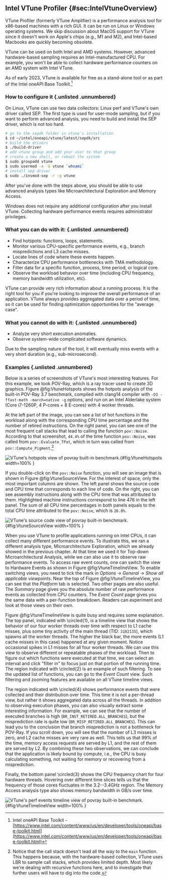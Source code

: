 ## Intel VTune Profiler {#sec:IntelVtuneOverview}

VTune Profiler (formerly VTune Amplifier) is a performance analysis tool for x86-based machines with a rich GUI. It can be run on Linux or Windows operating systems. We skip discussion about MacOS support for VTune since it doesn't work on Apple's chips (e.g., M1 and M2), and Intel-based Macbooks are quickly becoming obsolete.

VTune can be used on both Intel and AMD systems. However, advanced hardware-based sampling requires an Intel-manufactured CPU. For example, you won't be able to collect hardware performance counters on an AMD system with Intel VTune.

As of early 2023, VTune is available for free as a stand-alone tool or as part of the Intel oneAPI Base Toolkit.[^1]

### How to configure it {.unlisted .unnumbered}

On Linux, VTune can use two data collectors: Linux perf and VTune's own driver called SEP. The first type is used for user-mode sampling, but if you want to perform advanced analysis, you need to build and install the SEP driver, which is not too hard.

```bash
# go to the sepdk folder in vtune's installation
$ cd ~/intel/oneapi/vtune/latest/sepdk/src
# build the drivers
$ ./build-driver
# add vtune group and add your user to that group
# create a new shell, or reboot the system
$ sudo groupadd vtune
$ sudo usermod -a -G vtune `whoami`
# install sep driver
$ sudo ./insmod-sep -r -g vtune
```

After you've done with the steps above, you should be able to use advanced analysis types like Microarchitectural Exploration and Memory Access.

Windows does not require any additional configuration after you install VTune. Collecting hardware performance events requires administrator privileges.

### What you can do with it: {.unlisted .unnumbered}

- Find hotspots: functions, loops, statements.
- Monitor various CPU-specific performance events, e.g., branch mispredictions and L3 cache misses.
- Locate lines of code where these events happen.
- Characterize CPU performance bottlenecks with TMA methodology.
- Filter data for a specific function, process, time period, or logical core.
- Observe the workload behavior over time (including CPU frequency, memory bandwidth utilization, etc).

VTune can provide very rich information about a running process. It is the right tool for you if you're looking to improve the overall performance of an application. VTune always provides aggregated data over a period of time, so it can be used for finding optimization opportunities for the "average case". 

### What you cannot do with it: {.unlisted .unnumbered}

- Analyze very short execution anomalies.
- Observe system-wide complicated software dynamics.

Due to the sampling nature of the tool, it will eventually miss events with a very short duration (e.g., sub-microsecond).

### Examples {.unlisted .unnumbered}

Below is a series of screenshots of VTune's most interesting features. For this example, we took POV-Ray, which is a ray tracer used to create 3D graphics. Figure @fig:VtuneHotspots shows the hotpots analysis of the built-in POV-Ray 3.7 benchmark, compiled with clang14 compiler with `-O3 -ffast-math -march=native -g` options, and run on an Intel Alderlake system (Core i7-1260P, 4 P-cores + 8 E-cores) with 4 worker threads. 

At the left part of the image, you can see a list of hot functions in the workload along with the corresponding CPU time percentage and the number of retired instructions. On the right panel, you can see one of the most frequent call stacks that lead to calling the function `pov::Noise`. According to that screenshot, `44.4%` of the time function `pov::Noise`, was called from `pov::Evaluate_TPat`, which in turn was called from `pov::Compute_Pigment`.[^20] 

![VTune's hotspots view of povray built-in benchmark.](../../img/perf-tools/VtunePovray.png){#fig:VtuneHotspots width=100% }

If you double-click on the `pov::Noise` function, you will see an image that is shown in Figure @fig:VtuneSourceView. For the interest of space, only the most important columns are shown. The left panel shows the source code and CPU time that corresponds to each line of code. On the right, you can see assembly instructions along with the CPU time that was attributed to them. Highlighted machine instructions correspond to line 476 in the left panel. The sum of all CPU time percentages in both panels equals to the total CPU time attributed to the `pov::Noise`, which is `26.8%`.

![VTune's source code view of povray built-in benchmark.](../../img/perf-tools/VtunePovray_SourceView.png){#fig:VtuneSourceView width=100% }

When you use VTune to profile applications running on Intel CPUs, it can collect many different performance events. To illustrate this, we ran a different analysis type, Microarchitecture Exploration, which we already showed in the previous chapter. At that time we used it for Top-down Microarchitectural Analysis, while we can also use it to observe raw performance events. To access raw event counts, one can switch the view to Hardware Events as shown in Figure @fig:VtuneTimelineView. To enable switching views, you need to tick the mark in *Options* &rarr; *General* &rarr; *Show all applicable viewpoints*. Near the top of Figure @fig:VtuneTimelineView, you can see that the *Platform* tab is selected. Two other pages are also useful. The *Summary* page gives you the absolute number of raw performance events as collected from CPU counters. The *Event Count* page gives you the same data with a per-function breakdown. Readers can experiment and look at those views on their own.

Figure @fig:VtuneTimelineView is quite busy and requires some explanation. The top panel, indicated with \circled{1}, is a timeline view that shows the behavior of our four worker threads over time with respect to L1 cache misses, plus some tiny activity of the main thread (TID: `3102135`), which spawns all the worker threads. The higher the black bar, the more events (L1 cache misses in this case) happened at any given moment. Notice occasional spikes in L1 misses for all four worker threads. We can use this view to observe different or repeatable phases of the workload. Then to figure out which functions were executed at that time, we can select an interval and click "filter in" to focus just on that portion of the running time. The region indicated with \circled{2} is an example of such filtering. To see the updated list of functions, you can go to the *Event Count* view. Such filtering and zooming features are available on all VTune timeline views.

The region indicated with \circled{4} shows performance events that were collected and their distribution over time. This time it is not a per-thread view, but rather it shows aggregated data across all the threads. In addition to observing execution phases, you can also visually extract some interesting information. For example, we can see that the number of executed branches is high (`BR_INST_RETIRED.ALL_BRANCHES`), but the misprediction rate is quite low (`BR_MISP_RETIRED.ALL_BRANCHES`). This can lead you to the conclusion that branch misprediction is not a bottleneck for POV-Ray. If you scroll down, you will see that the number of L3 misses is zero, and L2 cache misses are very rare as well. This tells us that 99% of the time, memory access requests are served by L1, and the rest of them are served by L2. By combining these two observations, we can conclude that the application is likely bound by compute, i.e., the CPU is busy calculating something, not waiting for memory or recovering from a misprediction.

Finally, the bottom panel \circled{3} shows the CPU frequency chart for four hardware threads. Hovering over different time slices tells us that the frequency of those cores fluctuates in the 3.2--3.4GHz region. The Memory Access analysis type also shows memory bandwidth in GB/s over time.

![VTune's perf events timeline view of povray built-in benchmark.](../../img/perf-tools/VtunePovray_EventTimeline.jpg){#fig:VtuneTimelineView width=100% }

[^1]: Intel oneAPI Base Toolkit - [https://www.intel.com/content/www/us/en/developer/tools/oneapi/base-toolkit.html](https://www.intel.com/content/www/us/en/developer/tools/oneapi/base-toolkit.html)
[^3]: VTune microarchitecture analysis - [https://software.intel.com/en-us/vtune-help-general-exploration-analysis](https://software.intel.com/en-us/vtune-help-general-exploration-analysis). In pre-2019 versions of Intel® VTune Profiler, it was called as “General Exploration” analysis.
[^4]: 7zip benchmark - [https://github.com/llvm-mirror/test-suite/tree/master/MultiSource/Benchmarks/7zip](https://github.com/llvm-mirror/test-suite/tree/master/MultiSource/Benchmarks/7zip).
[^19]: Per-function view of TMA metrics is a feature unique to Intel® VTune profiler.
[^20]: Notice that the call stack doesn't lead all the way to the `main` function. This happens because, with the hardware-based collection, VTune uses LBR to sample call stacks, which provides limited depth. Most likely we're dealing with recursive functions here, and to investigate that further users will have to dig into the code.
